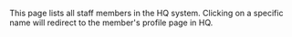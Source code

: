 This page lists all staff members in the HQ system. Clicking on a specific name will redirect to the member's profile page in HQ.